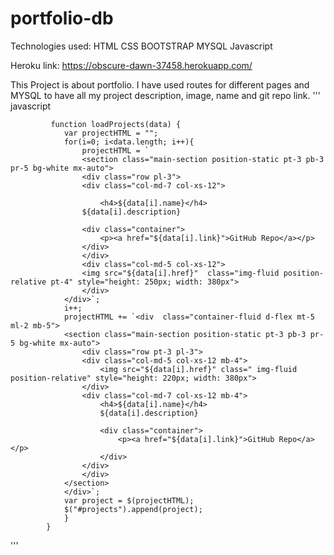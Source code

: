 # portfolio-db

Technologies used:
HTML
CSS
BOOTSTRAP
MYSQL
Javascript

Heroku link: https://obscure-dawn-37458.herokuapp.com/

This Project is about portfolio. I have used routes for different pages and MYSQL to have all my project description, image, name and git repo link.
''' javascript

             function loadProjects(data) {
                var projectHTML = "";
                for(i=0; i<data.length; i++){
                    projectHTML = `
                    <section class="main-section position-static pt-3 pb-3 pr-5 bg-white mx-auto">
                    <div class="row pl-3">
                    <div class="col-md-7 col-xs-12">
                        
                        <h4>${data[i].name}</h4>
                    ${data[i].description}
                    
                    <div class="container">
                        <p><a href="${data[i].link}">GitHub Repo</a></p>
                    </div>
                    </div>
                    <div class="col-md-5 col-xs-12">
                    <img src="${data[i].href}"  class="img-fluid position-relative pt-4" style="height: 250px; width: 380px">
                    </div>
                </div>`;
                i++;
                projectHTML += `<div  class="container-fluid d-flex mt-5 ml-2 mb-5">
                <section class="main-section position-static pt-3 pb-3 pr-5 bg-white mx-auto">
                    <div class="row pt-3 pl-3">
                    <div class="col-md-5 col-xs-12 mb-4">
                        <img src="${data[i].href}" class=" img-fluid position-relative" style="height: 220px; width: 380px">
                    </div>
                    <div class="col-md-7 col-xs-12 mb-4">
                        <h4>${data[i].name}</h4>
                        ${data[i].description}
                        
                        <div class="container">
                            <p><a href="${data[i].link}">GitHub Repo</a></p>
                        </div>
                    </div>
                    </div>
                </section>
                </div>`;
                var project = $(projectHTML);
                $("#projects").append(project);
                }
            }
'''